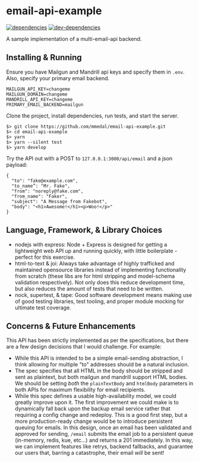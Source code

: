 # email-api-example

[![dependencies][dependencies-badge]][dependencies-href]
[![dev-dependencies][dev-dependencies-badge]][dev-dependencies-href]

A sample implementation of a multi-email-api backend.

[dependencies-badge]: https://img.shields.io/david/mmedal/email-api-example/master.svg?style=flat-square
[dependencies-href]: https://david-dm.org/mmedal/email-api-example/master#info=dependencies

[dev-dependencies-badge]: https://img.shields.io/david/dev/mmedal/email-api-example/master.svg?style=flat-square
[dev-dependencies-href]: https://david-dm.org/mmedal/email-api-example/master?type=dev

## Installing & Running

Ensure you have Mailgun and Mandrill api keys and specify them in `.env`. Also, specify your
primary email backend.

```
MAILGUN_API_KEY=changeme
MAILGUN_DOMAIN=changeme
MANDRILL_API_KEY=changeme
PRIMARY_EMAIL_BACKEND=mailgun
```

Clone the project, install dependencies, run tests, and start the server.

```
$> git clone https://github.com/mmedal/email-api-example.git
$> cd email-api-example
$> yarn
$> yarn --silent test
$> yarn develop
```

Try the API out with a POST to `127.0.0.1:3000/api/email` and a json payload:
```
{
  "to": "fake@example.com",
  "to_name”: "Mr. Fake",
  "from": "noreply@fake.com",
  "from_name": "Faker",
  "subject": "A Message from Fakebot", 
  "body": "<h1>Awesome!</h1><p>Woo!</p>"
}
```

## Language, Framework, & Library Choices

- nodejs with express: Node + Express is designed for getting a lightweight web API up and
running quickly, with little boilerplate - perfect for this exercise.
- html-to-text & joi: Always take advantage of highly trafficked and maintained opensource
libraries instead of implementing functionality from scratch (these libs are for html stripping
and model-schema validation respectively). Not only does this reduce development time, but also
reduces the amount of tests that need to be written.
- nock, supertest, & tape: Good software development means making use of good testing libraries,
test tooling, and proper module mocking for ultimate test coverage.

## Concerns & Future Enhancements

This API has been strictly implemented as per the specifications, but there are a few design
decisions that I would challenge. For example:
- While this API is intended to be a simple email-sending abstraction, I think allowing 
for multiple "to" addresses should be a natural inclusion. 
- The spec specifies that all HTML in the body should be stripped and sent as plaintext, but both
mailgun and mandrill support HTML bodies. We should be setting _both_ the `plainTextBody` and
`htmlBody` parameters in both APIs for maximum flexibility for email recipients.
- While this spec defines a usable high-availability model, we could greatly improve upon it.
The first improvement we could make is to dynamically fall back upon the backup email service
rather that requiring a config change and redeploy. This is a good first step, but a more
production-ready change would be to introduce persistent queuing for emails. In this design,
once an email has been validated and approved for sending, `/email` submits the email job to
a persistent queue (in-memory, redis, kue, etc...) and returns a 201 immediately. In this way, 
we can implement features like retrys, backend fallbacks, and guarantee our users that, barring 
a catastrophe, their email _will_ be sent!

